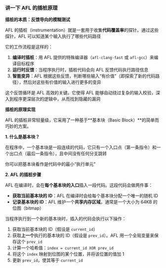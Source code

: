 ### 讲一下 AFL 的插桩原理

**插桩的本质：反馈导向的模糊测试**

AFL 的插桩（instrumentation）就是一套用于收集**代码覆盖率**的探针。通过这些探针，AFL 可以知道某个输入执行了哪些代码路径

它的工作流程是这样的：

1. **编译时插桩**：用 AFL 提供的特殊编译器（`afl-clang-fast` 或 `afl-gcc`）来编译目标程序
2. **运行时反馈**：当程序执行时，插桩代码会向 AFL 反馈代码执行路径信息
3. **智能变异**：AFL 根据这些反馈，判断哪些输入“有价值”（即探索了新的代码路径），然后对这些有价值的输入进行更多的变异

这个反馈循环是 AFL 高效的关键。它使得 AFL 能够自动绕过复杂的输入校验，深入到程序更深层次的逻辑中，从而找到隐藏的漏洞

**插桩的原理实现**

AFL 的插桩非常轻量级，它采用了一种基于**基本块（Basic Block）**的简单而巧妙的方案。

**1. 什么是基本块？**

在程序中，一个基本块是一段连续的代码，它只有一个入口点（第一条指令）和一个出口点（最后一条指令），且中间没有任何分支跳转

你可以把基本块看作是代码中的最小“执行单元”

**2. AFL 的插桩步骤**

AFL 在编译时，会在**每个基本块的入口**插入一段代码。这段代码会做两件事：

- **获取当前基本块的 ID**：AFL 在编译时会给每个基本块分配一个唯一的随机 ID
- **记录基本块的 ID**：AFL 维护一个**共享内存区域**，通常是一个大小为 64KB 的位图（bitmap）

当程序执行到一个新的基本块时，插入的代码会执行以下操作：

1. 获取当前基本块的 ID（假设是 `current_id`）
2. 获取**上一个**执行的基本块的 ID（假设是 `prev_id`）。AFL 用一个全局变量来保存这个 `prev_id`
3. 计算一个哈希值：`index = current_id XOR prev_id`
4. 将这个 `index` 映射到位图的某个位置，并将该位置的值加 1
5. 更新 `prev_id`，使其等于 `current_id`